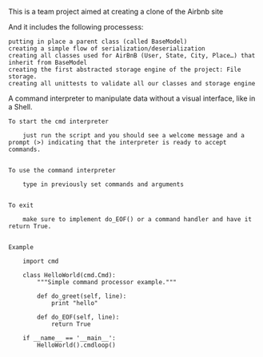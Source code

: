 This is a team project aimed at creating a clone of the Airbnb site

And it includes the following processess:

	putting in place a parent class (called BaseModel)	
	creating a simple flow of serialization/deserialization	
	creating all classes used for AirBnB (User, State, City, Place…) that inherit from BaseModel
	creating the first abstracted storage engine of the project: File storage.
	creating all unittests to validate all our classes and storage engine





A command interpreter to manipulate data without a visual interface, like in a Shell.

	To start the cmd interpreter
		
		just run the script and you should see a welcome message and a prompt (>) indicating that the interpreter is ready to accept commands.
	

	To use the command interpreter

		type in previously set commands and arguments


	To exit

		make sure to implement do_EOF() or a command handler and have it return True.
	
	
	Example

		import cmd

		class HelloWorld(cmd.Cmd):
			"""Simple command processor example."""
			
			def do_greet(self, line):
				print "hello"
			
			def do_EOF(self, line):
				return True

		if __name__ == '__main__':
			HelloWorld().cmdloop()

